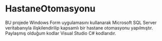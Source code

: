 # HastaneOtomasyonu
BU projede Windows Form uygulamasını kullanarak Microsoft SQL Server veritabanıyla ilişkilendirilip kapsamlı bir hastane otomasyonu yapılmıştır.
Paylaşmış olduğum kodlar Visual Studio C# kodlarıdır.
